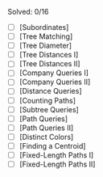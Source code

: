 Solved: 0/16<br/>
- [ ] [Subordinates]
- [ ] [Tree Matching]
- [ ] [Tree Diameter]
- [ ] [Tree Distances I]
- [ ] [Tree Distances II]
- [ ] [Company Queries I]
- [ ] [Company Queries II]
- [ ] [Distance Queries]
- [ ] [Counting Paths]
- [ ] [Subtree Queries]
- [ ] [Path Queries]
- [ ] [Path Queries II]
- [ ] [Distinct Colors]
- [ ] [Finding a Centroid]
- [ ] [Fixed-Length Paths I]
- [ ] [Fixed-Length Paths II]